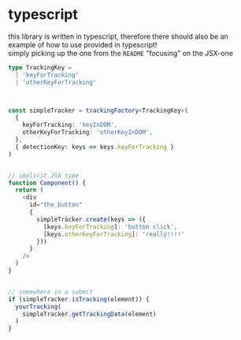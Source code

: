 # typescript

this library is written in typescript, therefore there should also be an example of how to use provided in typescript! <br />
simply picking up the one from the `README` "focusing" on the JSX-one

```ts
type TrackingKey =
  | 'keyForTracking'
  | 'otherKeyForTracking'



const simpleTracker = trackingFactory<TrackingKey>(
  {
    keyForTracking: 'keyInDOM',
    otherKeyForTracking: 'otherKeyInDOM',
  },
  { detectionKey: keys => keys.keyForTracking }
)


// implicit JSX type
function Component() {
  return (
    <div
      id="the_button"
      {
        simpleTracker.create(keys => ({
          [keys.keyForTracking]: 'button click',
          [keys.otherKeyForTracking]: 'really!!!!'
        }))
      }
    />
  )
}


// somewhere in a submit
if (simpleTracker.isTracking(element)) {
  yourTracking(
    simpleTracker.getTrackingData(element)
  )
}
```
